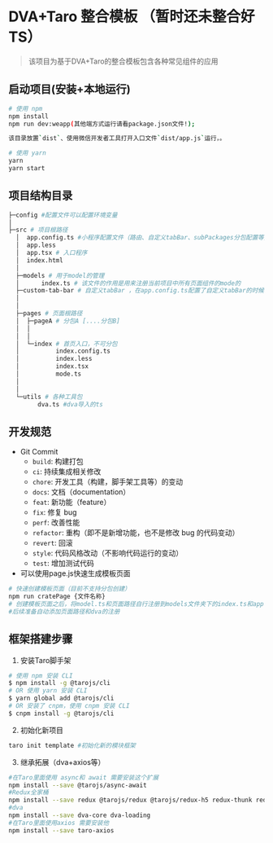 # DVA+Taro 整合模板 （暂时还未整合好TS）
> 该项目为基于DVA+Taro的整合模板包含各种常见组件的应用

## 启动项目(安装+本地运行)

```bash
# 使用 npm
npm install
npm run dev:weapp(其他端方式运行请看package.json文件!);

该目录放置`dist`、使用微信开发者工具打开入口文件`dist/app.js`运行，。

# 使用 yarn
yarn
yarn start
```

## 项目结构目录
```bash
├─config #配置文件可以配置环境变量
│
├─src # 项目根路径
  │  app.config.ts #小程序配置文件（路由、自定义tabBar、subPackages分包配置等）
  │  app.less
  │  app.tsx # 入口程序
  │  index.html
  │   
  ├─models # 用于model的管理
  │      index.ts # 该文件的作用是用来注册当前项目中所有页面组件的mode的
  ├─custom-tab-bar # 自定义tabBar ，在app.config.ts配置了自定义tabBar的时候使用
  │
  │     
  ├─pages # 页面根路径
  │  ├─pageA # 分包A [....分包B]
  │  │
  │  │
  │  └─index # 首页入口，不可分包
  │          index.config.ts
  │          index.less
  │          index.tsx
  │          mode.ts
  │
  │          
  └─utils # 各种工具包
        dva.ts #dva导入的ts
```
## 开发规范 
 - Git Commit
    - `build`: 构建打包
    - `ci`: 持续集成相关修改
    - `chore`: 开发工具（构建，脚手架工具等）的变动
    - `docs`: 文档（documentation）
    - `feat`: 新功能（feature）
    - `fix`: 修复 bug
    - `perf`: 改善性能
    - `refactor`: 重构（即不是新增功能，也不是修改 bug 的代码变动）
    - `revert`: 回滚
    - `style`: 代码风格改动（不影响代码运行的变动）
    - `test`: 增加测试代码
 - 可以使用page.js快速生成模板页面
 ```bash
 # 快速创建模板页面（目前不支持分包创建）
 npm run cratePage {文件名称}
 # 创建模板页面之后，将model.ts和页面路径自行注册到models文件夹下的index.ts和app.congig当中
 #后续准备自动添加页面路径和dva的注册
 ```
## 框架搭建步骤
1. 安装Taro脚手架
```bash
# 使用 npm 安装 CLI
$ npm install -g @tarojs/cli
# OR 使用 yarn 安装 CLI
$ yarn global add @tarojs/cli
# OR 安装了 cnpm，使用 cnpm 安装 CLI
$ cnpm install -g @tarojs/cli
```
2. 初始化新项目
```bash
taro init template #初始化新的模块框架
```
3. 继承拓展（dva+axios等）
```bash
#在Taro里面使用 async和 await 需要安装这个扩展
npm install --save @tarojs/async-await
#Redux全家桶
npm install --save redux @tarojs/redux @tarojs/redux-h5 redux-thunk redux-logger
#dva 
npm install --save dva-core dva-loading
#在Taro里面使用axios 需要安装他
npm install --save taro-axios 
```
